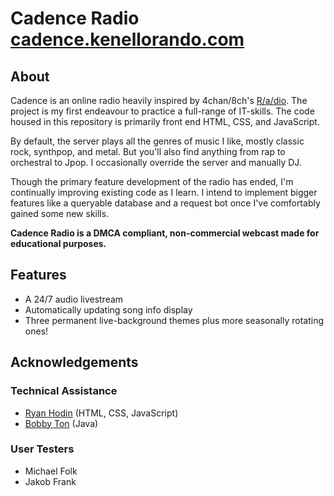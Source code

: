 # Cadence Radio [cadence.kenellorando.com](http://cadence.kenellorando.com/)
## About
Cadence is an online radio heavily inspired by 4chan/8ch's [R/a/dio](http://r-a-d.io/). The project is my first endeavour to practice a full-range of IT-skills. The code housed in this repository is primarily front end HTML, CSS, and JavaScript. 

By default, the server plays all the genres of music I like, mostly classic rock, synthpop, and metal. But you'll also find anything from rap to orchestral to Jpop. I occasionally override the server and manually DJ.

Though the primary feature development of the radio has ended, I'm continually improving existing code as I learn. I intend to implement bigger features like a queryable database and a request bot once I've comfortably gained some new skills.

**Cadence Radio is a DMCA compliant, non-commercial webcast made for educational purposes.**

## Features
* A 24/7 audio livestream
* Automatically updating song info display
* Three permanent live-background themes plus more seasonally rotating ones!

## Acknowledgements
### Technical Assistance
* [Ryan Hodin](https://github.com/za419) (HTML, CSS, JavaScript)
* [Bobby Ton](https://github.com/bobbyt1997) (Java)
### User Testers
* Michael Folk
* Jakob Frank
